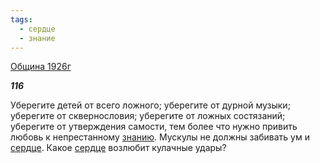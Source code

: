 ```yaml
---
tags:
  - сердце
  - знание
---
```

[Община 1926г](https://127.0.0.1:4002/agni/1926)

___116___

Уберегите детей от всего ложного; уберегите от дурной музыки; уберегите от сквернословия; уберегите от ложных состязаний; уберегите от утверждения самости, тем более что нужно привить любовь к непрестанному [знанию](../../../tags/#знание). Мускулы не должны забивать ум и [сердце](../../../tags/#сердце). Какое [сердце](../../../tags/#сердце) возлюбит кулачные удары?   

